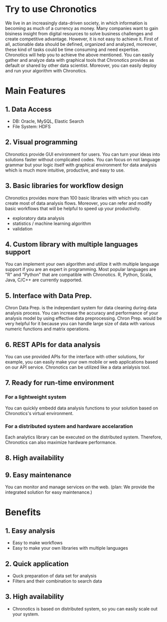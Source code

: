 # Try to use Chronotics
We live in an increasingly data-driven society, in which information is becoming as much of a currency as money. Many companies want to gain bisiness insight from digital resources to solve business challenges and create competitive advantage. 
However, it is not easy to achieve it. First of all, actionable data should be defined, organized and analyzed, moreover, these kind of tasks could be time consuming and need expertise.
Chronotics will help you to achieve the above mentioned. You can easily gather and analyze data with graphical tools that Chronotics provides as default or shared by other data scientist. Moreover, you can easily deploy and run your algorithm with Chronotics.

# Main Features
## 1. Data Access
 - DB: Oracle, MySQL, Elastic Search
 - File System: HDFS
## 2. Visual programming
Chronotics provide GUI environment for users. You can turn your ideas into solutions faster without complicated codes. You can focus on not language grammar but your logic itself with graphical environment for data analysis which is much more intuitive, productive, and easy to use.
## 3. Basic libraries for workflow design
Chronotics provides more than 100 basic libraries with which you can create most of data analysis flows. Moreover, you can refer and modify basic workflows that will be helpful to speed up your productivity.
 - exploratory data analysis
 - statistics / machine learning algorithm
 - validation
## 4. Custom library with multiple languages support
You can implement your own algorithm and utilize it with multiple language support if you are an expert in programming. Most popular languages are "R" and "Python" that are compatible with Chronotics. R, Python, Scala, Java, C/C++ are currently supported.
## 5. Interface with Data Prep.
Chron Data Prep. is the independant system for data cleaning during data analysis process. You can increase the accuracy and performance of your analysis model by using effective data preprocessing. Chron Prep. would be very helpful for it because you can handle large size of data with various numeric functions and matrix operations.
## 6. REST APIs for data analysis
You can use provided APIs for the interface with other solutions, for example, you can easily make your own mobile or web applications based on our API service. Chronotics can be utilized like a data anlalysis tool.
## 7. Ready for run-time environment
### For a lightweight system
You can quickly embedd data analysis functions to your solution based on Chronotics's virtual environment.
### For a distributed system and hardware accelaration
Each analytics library can be executed on the distributed system. Therefore, Chronotics can also maximize hardware performance. 
## 8. High availability
## 9. Easy maintenance
You can monitor and manage services on the web. (plan: We provide the integrated solution for easy maintenance.)

# Benefits
## 1. Easy analysis
 - Easy to make workflows
 - Easy to make your own libraries with multiple languages
## 2. Quick application
 - Quck preparation of data set for analysis
 - Filters and their combination to search data
## 3. High availability
 - Chronotics is based on distributed system, so you can easily scale out your system.
